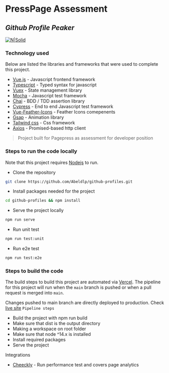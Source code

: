 # PressPage Assessment
## _Github Profile Peaker_
[![N|Solid](https://cldup.com/dTxpPi9lDf.thumb.png)](https://nodesource.com/products/nsolid)
### Technology used
Below are listed the libraries and frameworks that were used to complete this project.
- [Vue.js](https://vuejs.org/) - Javascript frontend framework
- [Typescript](https://www.typescriptlang.org/) - Typed syntax for javascript
- [Vuex](https://vuex.vuejs.org/) - State management library
- [Mocha](https://mochajs.org/) - Javascript test framework
- [Chai](https://www.chaijs.com/) - BDD / TDD assertion library
- [Cypress](https://www.cypress.io/) - End to end Javascript test framework
- [Vue-Feather-Icons](https://vue-feather-icons.egoist.sh/) - Feather Icons comepenents
- [Gsap](https://greensock.com/gsap/) - Animation library
- [Tailwind css](https://tailwindcss.com/) - Css framework
- [Axios](https://axios-http.com/docs/intro) - Promised-based http client


> Project built for Pagepress as assessment for developer position

### Steps to run the code locally
Note that this project requires [Nodejs](https://nodejs.org/en/) to run.
- Clone the repository
```sh
git clone https://github.com/Abeldlp/github-profiles.git
```
- Install packages needed for the project
```sh
cd github-profiles && npm install
```
- Serve the project locally
```sh
npm run serve
```
- Run unit test
```sh
npm run test:unit
```
- Run e2e test
```sh
npm run test:e2e
```
### Steps to build the code
The build steps to build this project are automated via [Vercel](https://vercel.com/).
The pipeline for this project will run when the `main` branch is pushed or when a pull request is merged into `main`.

Changes pushed to main branch are directly deployed to production.
Check [live site](https://github-profiles-zeta.vercel.app/)
`Pipeline steps`
- Build the project with npm run build
- Make sure that dist is the output directory
- Making a workspace on root folder
- Make sure that node ^14.x is installed
- Install required packages
- Serve the project

Integrations
- [Cheeckly](https://app.checklyhq.com/) - Run performance test and covers page analytics
